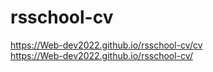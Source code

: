# rsschool-cv

https://Web-dev2022.github.io/rsschool-cv/cv<br>
https://Web-dev2022.github.io/rsschool-cv/

